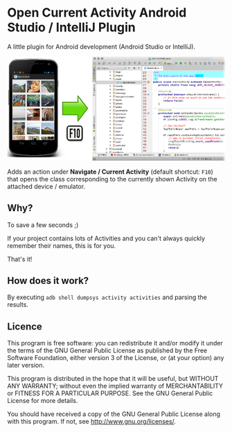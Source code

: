 Open Current Activity Android Studio / IntelliJ Plugin
====

A little plugin for Android development (Android Studio or IntelliJ).

![Illustration](/illus.png?raw=true "Illustration")

Adds an action under **Navigate / Current Activity** (default shortcut: `F10`) that opens the class
corresponding to the currently shown Activity on the attached device / emulator.

Why?
----
To save a few seconds ;)

If your project contains lots of Activities and you can't always quickly remember their names, this is for you.

That's it!


How does it work?
----
By executing `adb shell dumpsys activity activities` and parsing the results.


Licence
----

This program is free software: you can redistribute it and/or modify
it under the terms of the GNU General Public License as published by
the Free Software Foundation, either version 3 of the License, or
(at your option) any later version.

This program is distributed in the hope that it will be useful,
but WITHOUT ANY WARRANTY; without even the implied warranty of
MERCHANTABILITY or FITNESS FOR A PARTICULAR PURPOSE.  See the
GNU General Public License for more details.

You should have received a copy of the GNU General Public License
along with this program.  If not, see <http://www.gnu.org/licenses/>.
